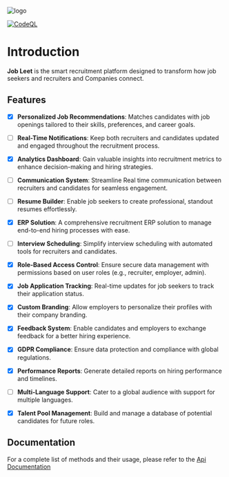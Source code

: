 ![logo](docs/assets/logo.png)

[![CodeQL](https://github.com/nixhantb/Recruitment-erp/actions/workflows/codeql.yml/badge.svg)](https://github.com/nixhantb/Recruitment-erp)

# Introduction

**Job Leet** is the smart recruitment platform designed to transform how job seekers and recruiters and Companies connect.  


## **Features**

- [x] **Personalized Job Recommendations**: Matches candidates with job openings tailored to their skills, preferences, and career goals.


- [ ] **Real-Time Notifications**: Keep both recruiters and candidates updated and engaged throughout the recruitment process.


- [x] **Analytics Dashboard**: Gain valuable insights into recruitment metrics to enhance decision-making and hiring strategies.


- [ ] **Communication System**: Streamline Real time communication between recruiters and candidates for seamless engagement.


- [ ] **Resume Builder**: Enable job seekers to create professional, standout resumes effortlessly.


- [x] **ERP Solution**: A comprehensive recruitment ERP solution to manage end-to-end hiring processes with ease.


- [ ] **Interview Scheduling**: Simplify interview scheduling with automated tools for recruiters and candidates.


- [x] **Role-Based Access Control**: Ensure secure data management with permissions based on user roles (e.g., recruiter, employer, admin).


- [x] **Job Application Tracking**: Real-time updates for job seekers to track their application status.


- [x] **Custom Branding**: Allow employers to personalize their profiles with their company branding.


- [x] **Feedback System**: Enable candidates and employers to exchange feedback for a better hiring experience.


- [x] **GDPR Compliance**: Ensure data protection and compliance with global regulations.


- [x] **Performance Reports**: Generate detailed reports on hiring performance and timelines.


- [ ] **Multi-Language Support**: Cater to a global audience with support for multiple languages.


- [x] **Talent Pool Management**: Build and manage a database of potential candidates for future roles.

## Documentation

For a complete list of methods and their usage, please refer to the [Api Documentation](https://nixhantb.github.io/Job-Leet-core-recruitment-agency/)
